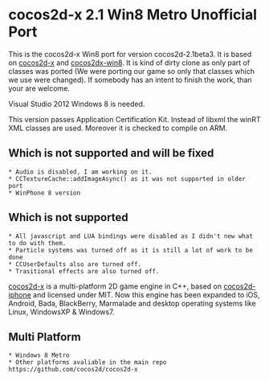cocos2d-x 2.1 Win8 Metro Unofficial Port 
==================

This is the cocos2d-x Win8 port for version cocos2d-2.1beta3. It is based on [cocos2d-x][8] and [cocos2dx-win8][9]. It is kind of dirty clone as
only part of classes was ported (We were porting our game so only that classes which we use were changed). If somebody has an intent to finish the work, than 
your are welcome. 
 
Visual Studio 2012 Windows 8 is needed.

This version passes Application Certification Kit. Instead of libxml the winRT XML classes are used. Moreover it is checked to compile on ARM.

Which is not supported and will be fixed
-------------
	* Audio is disabled, I am working on it.
	* CCTextureCache::addImageAsync() as it was not supported in older port
	* WinPhone 8 version
	
Which is not supported
-------------
	* All javascript and LUA bindings were disabled as I didn't new what to do with them.
	* Particle systems was turned off as it is still a lot of work to be done
	* CCUserDefaults also are turned off.
	* Trasitional effects are also turned off.

[cocos2d-x][1] is a multi-platform 2D game engine in C++, based on [cocos2d-iphone][2] and licensed under MIT.
Now this engine has been expanded to iOS, Android, Bada, BlackBerry, Marmalade and desktop operating systems like Linux, WindowsXP & Windows7. 

Multi Platform
-------------
	* Windows 8 Metro
	* Other platforms avaliable in the main repo https://github.com/cocos2d/cocos2d-x

[1]: http://www.cocos2d-x.org "cocos2d-x"
[2]: http://www.cocos2d-iphone.org "cocos2d for iPhone"
[3]: http://www.cocos2d-x.org "www.cocos2d-x.org"
[4]: http://www.cocos2d-x.org/projects/cocos2d-x/wiki/Reference "API References"
[5]: http://forum.cocos2d-x.org "http://forum.cocos2d-x.org"
[6]: http://www.twitter.com/cocos2dx "http://www.twitter.com/cocos2dx"
[7]: http://t.sina.com.cn/cocos2dx "http://t.sina.com.cn/cocos2dx"
[8]: https://github.com/cocos2d/cocos2d-x/tree/cocos2d-2.1beta3-x-2.1.0 "https://github.com/cocos2d/cocos2d-x/tree/cocos2d-2.1beta3-x-2.1.0"
[9]: https://github.com/cocos2d-x/cocos2dx-win8 "https://github.com/cocos2d-x/cocos2dx-win8"
